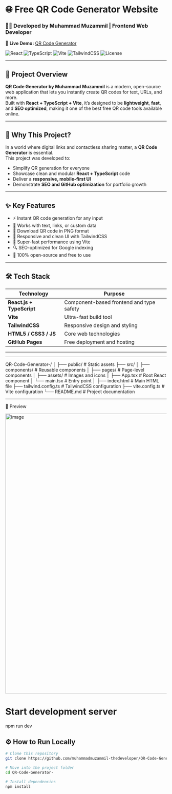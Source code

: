 # 🌐 Free QR Code Generator Website  
### 👨‍💻 Developed by **Muhammad Muzammil** | Frontend Web Developer  
🔗 **Live Demo:** [QR Code Generator](https://qrcog.netlify.app/)

![React](https://img.shields.io/badge/React-18.0-blue?style=for-the-badge&logo=react)
![TypeScript](https://img.shields.io/badge/TypeScript-4.9-blue?style=for-the-badge&logo=typescript)
![Vite](https://img.shields.io/badge/Vite-Fast%20Build%20Tool-ffcc00?style=for-the-badge&logo=vite)
![TailwindCSS](https://img.shields.io/badge/TailwindCSS-Modern%20UI-blue?style=for-the-badge&logo=tailwindcss)
![License](https://img.shields.io/badge/License-MIT-green?style=for-the-badge)

---

## 🚀 Project Overview
**QR Code Generator by Muhammad Muzammil** is a modern, open-source web application that lets you instantly create QR codes for text, URLs, and more.  
Built with **React + TypeScript + Vite**, it’s designed to be **lightweight**, **fast**, and **SEO optimized**, making it one of the best free QR code tools available online.

---

## 🧩 Why This Project?
In a world where digital links and contactless sharing matter, a **QR Code Generator** is essential.  
This project was developed to:
- Simplify QR generation for everyone  
- Showcase clean and modular **React + TypeScript** code  
- Deliver a **responsive, mobile-first UI**  
- Demonstrate **SEO and GitHub optimization** for portfolio growth  

---

## ✨ Key Features
- ⚡ Instant QR code generation for any input  
- 📲 Works with text, links, or custom data  
- 💾 Download QR code in PNG format  
- 🎨 Responsive and clean UI with TailwindCSS  
- 🚀 Super-fast performance using Vite  
- 🔍 SEO-optimized for Google indexing  
- 🧠 100% open-source and free to use  

---

## 🛠️ Tech Stack
| Technology | Purpose |
|-------------|----------|
| **React.js + TypeScript** | Component-based frontend and type safety |
| **Vite** | Ultra-fast build tool |
| **TailwindCSS** | Responsive design and styling |
| **HTML5 / CSS3 / JS** | Core web technologies |
| **GitHub Pages** | Free deployment and hosting |

---
---
QR-Code-Generator-/
│
├── public/                # Static assets
├── src/
│   ├── components/        # Reusable components
│   ├── pages/             # Page-level components
│   ├── assets/            # Images and icons
│   ├── App.tsx            # Root React component
│   └── main.tsx           # Entry point
│
├── index.html             # Main HTML file
├── tailwind.config.ts     # TailwindCSS configuration
├── vite.config.ts         # Vite configuration
└── README.md              # Project documentation

---
📸 Preview

<img width="1826" height="873" alt="image" src="https://github.com/user-attachments/assets/fe6170d4-78a2-46c3-a9ed-5d21dfcf5d39" />

# Start development server
npm run dev

## ⚙️ How to Run Locally

```bash
# Clone this repository
git clone https://github.com/muhammadmuzammil-thedeveloper/QR-Code-Generator-.git

# Move into the project folder
cd QR-Code-Generator-

# Install dependencies
npm install

